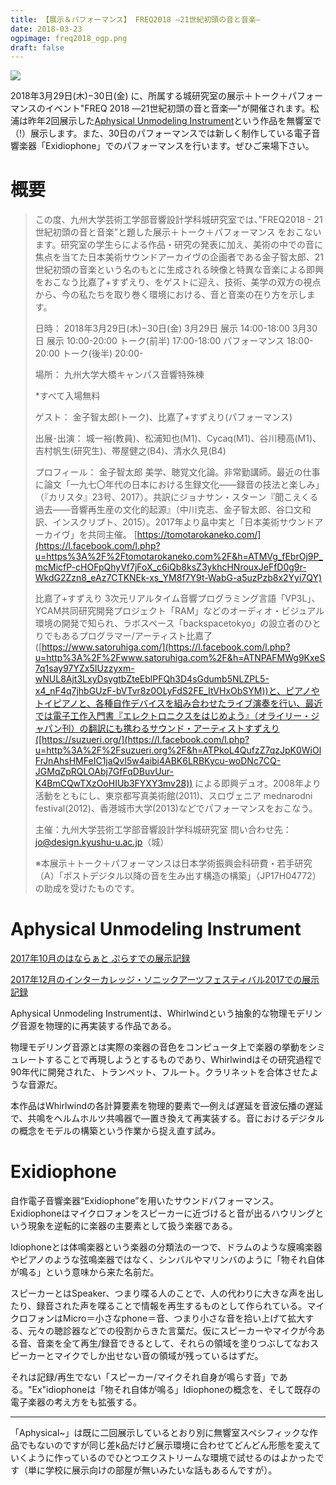 ```yaml
---
title: 【展示＆パフォーマンス】 FREQ2018 ―21世紀初頭の音と音楽―
date: 2018-03-23
ogpimage: freq2018_ogp.png
draft: false
---
```




![](freq2018.png)

2018年3月29日(木)−30日(金) に、所属する城研究室の展示＋トーク＋パフォーマンスのイベント"FREQ 2018 ―21世紀初頭の音と音楽―"が開催されます。松浦は昨年2回展示した[Aphysical Unmodeling Instrument](/works/aphysical_icsaf17)という作品を無響室で（!）展示します。また、30日のパフォーマンスでは新しく制作している電子音響楽器「Exidiophone」でのパフォーマンスを行います。ぜひご来場下さい。

<!--more-->

# 概要

> この度、九州大学芸術工学部音響設計学科城研究室では、”FREQ2018 - 21世紀初頭の音と音楽”と題した展示＋トーク＋パフォーマンス をおこないます。研究室の学生らによる作品・研究の発表に加え、美術の中での音に焦点を当てた日本美術サウンドアーカイヴの企画者である金子智太郎、21世紀初頭の音楽という名のもとに生成される映像と特異な音楽による即興をおこなう比嘉了+すずえり、をゲストに迎え、技術、美学の双方の視点から、今の私たちを取り巻く環境における、音と音楽の在り方を示します。
>
> 日時：
> 2018年3月29日(木)−30日(金) 
> 3月29日 展示 14:00-18:00
> 3月30日 展示 10:00-20:00 
> トーク(前半) 17:00-18:00 
> パフォーマンス 18:00-20:00 
> トーク(後半) 20:00- 
>
> 場所：
> 九州大学大橋キャンパス音響特殊棟
>
> *すべて入場無料
>
> ゲスト：
> 金子智太郎(トーク)、比嘉了+すずえり(パフォーマンス)
>
> 出展･出演：
> 城一裕(教員)、松浦知也(M1)、Cycaq(M1)、谷川穂高(M1)、吉村帆生(研究生)、帯屋健之(B4)、清水久見(B4) 
>
> プロフィール：
> 金子智太郎
> 美学、聴覚文化論。非常勤講師。最近の仕事に論文「一九七〇年代の日本における生録文化――録音の技法と楽しみ」（『カリスタ』23号、2017）。共訳にジョナサン・スターン『聞こえくる過去――音響再生産の文化的起源』（中川克志、金子智太郎、谷口文和訳、インスクリプト、2015）。2017年より畠中実と「日本美術サウンドアーカイヴ」を共同主催。
> [https://tomotarokaneko.com/](https://l.facebook.com/l.php?u=https%3A%2F%2Ftomotarokaneko.com%2F&h=ATMVg_fEbrOj9P_mcMicfP-cHOFpQhyVf7jFoX_c6iQb8ksZ3ykhcHNrouxJeFfD0g9r-WkdG2Zzn8_eAz7CTKNEk-xs_YM8f7Y9t-WabG-a5uzPzb8x2Yyi7QY)
>
> 比嘉了+すずえり
> 3次元リアルタイム音響プログラミング言語「VP3L」、YCAM共同研究開発プロジェクト「RAM」などのオーディオ・ビジュアル環境の開発で知られ、ラボスペース「backspacetokyo」の設立者のひとりでもあるプログラマー/アーティスト比嘉了([https://www.satoruhiga.com/](https://l.facebook.com/l.php?u=http%3A%2F%2Fwww.satoruhiga.com%2F&h=ATNPAFMWg9KxeS7q1say97YZx5IUzzyxm-wNUL8Ajt3LxyDsygtbZteEblPFQh3D4sGdumb5NLZPL5-x4_nF4q7jhbGUzF-bVTvr8z0OLyFdS2FE_ItVHxObSYM))と、ピアノやトイピアノと、各種自作デバイスを組み合わせたライブ演奏を行い、最近では電子工作入門書『エレクトロニクスをはじめよう』（オライリー・ジャパン刊）の翻訳にも携わるサウンド・アーティストすずえり([https://suzueri.org/](https://l.facebook.com/l.php?u=http%3A%2F%2Fsuzueri.org%2F&h=ATPkoL4QufzZ7qzJpK0WiOlFrJnAhsHMFeIC1jaQvI5w4aibi4ABK6LRBKycu-woDNc7CQ-JGMqZpRQLOAbj7GfFqDBuvUur-K4BmCQwTXzOoHIUb3FYXY3mv28)) による即興デュオ。2008年より活動をともにし、東京都写真美術館(2011)、スロヴェニア mednarodni festival(2012)、香港城市大学(2013)などでパフォーマンスをおこなう。
>
> 主催：九州大学芸術工学部音響設計学科城研究室 
> 問い合わせ先：jo@design.kyushu-u.ac.jp（城）
>
> ※本展示＋トーク＋パフォーマンスは日本学術振興会科研費・若手研究（A）「ポストデジタル以降の音を生み出す構造の構築」（JP17H04772）の助成を受けたものです。

# Aphysical Unmodeling Instrument

[2017年10月のはならぁと ぷらすでの展示記録](/works/aphysica_hanarart)

[2017年12月のインターカレッジ・ソニックアーツフェスティバル2017での展示記録](/works/aphysical_icsaf2017)

Aphysical Unmodeling Instrumentは、Whirlwindという抽象的な物理モデリング音源を物理的に再実装する作品である。

物理モデリング音源とは実際の楽器の音色をコンピュータ上で楽器の挙動をシミュレートすることで再現しようとするものであり、Whirlwindはその研究過程で90年代に開発された、トランペット、フルート。クラリネットを合体させたような音源だ。

本作品はWhirlwindの各計算要素を物理的要素で―例えば遅延を音波伝播の遅延で、共鳴をヘルムホルツ共鳴器で―置き換えて再実装する。音におけるデジタルの概念をモデルの構築という作業から捉え直す試み。



# Exidiophone

自作電子音響楽器“Exidiophone”を用いたサウンドパフォーマンス。Exidiophoneはマイクロフォンをスピーカーに近づけると音が出るハウリングという現象を逆転的に楽器の主要素として扱う楽器である。

Idiophoneとは体鳴楽器という楽器の分類法の一つで、ドラムのような膜鳴楽器やピアノのような弦鳴楽器ではなく、シンバルやマリンバのように「物それ自体が鳴る」という意味から来た名前だ。

スピーカーとはSpeaker、つまり喋る人のことで、人の代わりに大きな声を出したり、録音された声を喋ることで情報を再生するものとして作られている。マイクロフォンはMicro＝小さなphone＝音、つまり小さな音を拾い上げて拡大する、元々の聴診器などでの役割からきた言葉だ。仮にスピーカーやマイクが今ある音、音楽を全て再生/録音できるとして、それらの領域を塗りつぶしてなおスピーカーとマイクでしか出せない音の領域が残っているはずだ。

それは記録/再生でない「スピーカー/マイクそれ自身が鳴らす音」である。"Ex"idiophoneは「物それ自体が鳴る」Idiophoneの概念を、そして既存の電子楽器の考え方をも拡張する。



---

「Aphysical~」は既に二回展示しているとおり別に無響室スペシフィックな作品でもないのですが同じ差k品だけど展示環境に合わせてどんどん形態を変えていくように作っているのでひとつエクストリームな環境で試せるのはよかったです（単に学校に展示向けの部屋が無いみたいな話もあるんですが）。
